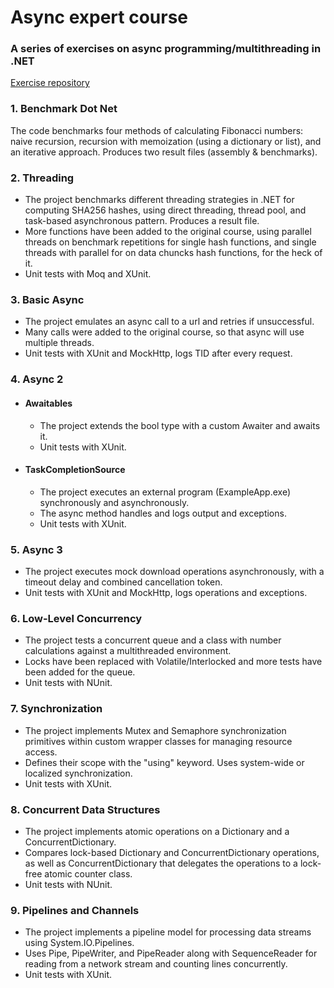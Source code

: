 # Async expert course
### A series of exercises on async programming/multithreading in .NET

[Exercise repository](https://github.com/dotnetos/asyncexpert-course/tree/master)

### 1. Benchmark Dot Net
The code benchmarks four methods of calculating Fibonacci numbers: naive recursion, recursion with memoization (using a dictionary or list), and an iterative approach. Produces two result files (assembly & benchmarks).

### 2. Threading
- The project benchmarks different threading strategies in .NET for computing SHA256 hashes, using direct threading, thread pool, and task-based asynchronous pattern. Produces a result file.
- More functions have been added to the original course, using parallel threads on benchmark repetitions for single hash functions, and single threads with parallel for on data chuncks hash functions, for the heck of it.
- Unit tests with Moq and XUnit.

### 3. Basic Async
- The project emulates an async call to a url and retries if unsuccessful.
- Many calls were added to the original course, so that async will use multiple threads. 
- Unit tests with XUnit and MockHttp, logs TID after every request.

### 4. Async 2
  - #### Awaitables
     - The project extends the bool type with a custom Awaiter and awaits it.
     - Unit tests with XUnit.
  
  - #### TaskCompletionSource
     - The project executes an external program (ExampleApp.exe) synchronously and asynchronously.
     - The async method handles and logs output and exceptions.
     - Unit tests with XUnit.
       
### 5. Async 3
- The project executes mock download operations asynchronously, with a timeout delay and combined cancellation token.
- Unit tests with XUnit and MockHttp, logs operations and exceptions. 

### 6. Low-Level Concurrency
- The project tests a concurrent queue and a class with number calculations against a multithreaded environment.
- Locks have been replaced with Volatile/Interlocked and more tests have been added for the queue. 
- Unit tests with NUnit.

### 7. Synchronization
- The project implements Mutex and Semaphore synchronization primitives within custom wrapper classes for managing resource access.
- Defines their scope with the "using" keyword. Uses system-wide or localized synchronization.
- Unit tests with XUnit.

### 8. Concurrent Data Structures
- The project implements atomic operations on a Dictionary and a ConcurrentDictionary. 
- Compares lock-based Dictionary and ConcurrentDictionary operations, as well as ConcurrentDictionary that delegates the operations to a lock-free atomic counter class.  
- Unit tests with NUnit.

### 9. Pipelines and Channels
- The project implements a pipeline model for processing data streams using System.IO.Pipelines.
- Uses Pipe, PipeWriter, and PipeReader along with SequenceReader for reading from a network stream and counting lines concurrently.
- Unit tests with XUnit.

